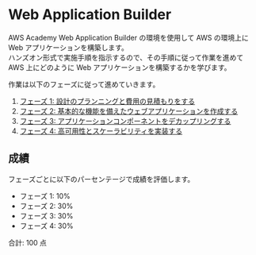 # Web Application Builder
AWS Academy Web Application Builder の環境を使用して AWS の環境上に Web アプリケーションを構築します。  
ハンズオン形式で実施手順を指示するので、その手順に従って作業を進めて AWS 上にどのように Web アプリケーションを構築するかを学びます。

作業は以下のフェーズに従って進めていきます。

1. [フェーズ 1: 設計のプランニングと費用の見積もりをする](./phase1/index.md)
2. [フェーズ 2: 基本的な機能を備えたウェブアプリケーションを作成する](./phase2/index.md)
3. [フェーズ 3: アプリケーションコンポーネントをデカップリングする](./phase3/index.md)
4. [フェーズ 4: 高可用性とスケーラビリティを実装する](./phase4/index.md)

## 成績
フェーズごとに以下のパーセンテージで成績を評価します。

- フェーズ 1: 10%
- フェーズ 2: 30%
- フェーズ 3: 30%
- フェーズ 4: 30%

合計: 100 点
